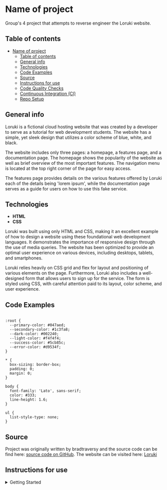 # Name of project

Group's 4 project that attempts to reverse engineer the Loruki website.

## Table of contents

- [Name of project](#name-of-project)
  - [Table of contents](#table-of-contents)
  - [General info](#general-info)
  - [Technologies](#technologies)
  - [Code Examples](#code-examples)
  - [Source](#source)
  - [Instructions for use](#instructions-for-use)
  - [Code Quality Checks](#code-quality-checks)
  - [Continuous Integration (CI)](#continuous-integration-ci)
  - [Repo Setup](#repo-setup)

## General info

Loruki is a fictional cloud hosting website that was created by a developer to
serve as a tutorial for web development students. The website has a simple, yet
sleek design that utilizes a color scheme of blue, white, and black.

The website includes only three pages: a homepage, a features page, and a
documentation page. The homepage shows the popularity of the website as well as
brief overview of the most important features. The navigation menu is located at
the top right corner of the page for easy access.

The features page provides details on the various features offered by Loruki
each of the details being 'lorem ipsum', while the documentation page serves as
a guide for users on how to use this fake service.

## Technologies

- **HTML**
- **CSS**

Loruki was built using only HTML and CSS, making it an excellent example of how
to design a website using these foundational web development languages. It
demonstrates the importance of responsive design through the use of media
queries. The website has been optimized to provide an optimal user experience on
various devices, including desktops, tablets, and smartphones.

Loruki relies heavily on CSS grid and flex for layout and positioning of various
elements on the page. Furthermore, Loruki also includes a well-designed form
that allows users to sign up for the service. The form is styled using CSS, with
careful attention paid to its layout, color scheme, and user experience.

## Code Examples

```@import url('https://fonts.googleapis.com/css2?family=Lato:wght@300&display=swap');

:root {
  --primary-color: #047aed;
  --secondary-color: #1c3fa8;
  --dark-color: #002240;
  --light-color: #f4f4f4;
  --success-color: #5cb85c;
  --error-color: #d9534f;
}

* {
  box-sizing: border-box;
  padding: 0;
  margin: 0;
}

body {
  font-family: 'Lato', sans-serif;
  color: #333;
  line-height: 1.6;
}

ul {
  list-style-type: none;
}

```

## Source

Project was originally written by bradtraversy and the source code can be find
here: [source code on GitHub](https://github.com/bradtraversy/loruki-website).
The website can be visited here:
[Loruki](https://michaelfrieze-loruki.netlify.app/index.html)

## Instructions for use

<details>
  <summary>Getting Started</summary>

<!-- a guide to using this repository -->

1. `git clone git@github.com:HackYourFutureBelgium/template-markdown.git`
2. `cd template-markdown`
3. `npm install`

## Code Quality Checks

- `npm run format`: Makes sure all the code in this repository is well-formatted
  (looks good).
- `npm run lint:ls`: Checks to make sure all folder and file names match the
  repository conventions.
- `npm run lint:md`: Will lint all of the Markdown files in this repository.
- `npm run lint:css`: Will lint all of the CSS files in this repository.
- `npm run validate:html`: Validates all HTML files in your project.
- `npm run spell-check`: Goes through all the files in this repository looking
  for words it doesn't recognize. Just because it says something is a mistake
  doesn't mean it is! It doesn't know every word in the world. You can add new
  correct words to the [./.cspell.json](./.cspell.json) file so they won't cause
  an error.
- `npm run accessibility -- ./path/to/file.html`: Runs an accessibility analysis
  on all HTML files in the given path and writes the report to
  `/accessibility_report`

## Continuous Integration (CI)

When you open a PR to `main`/`master` in your repository, GitHub will
automatically do a linting check on the code in this repository, you can see
this in the[./.github/workflows/lint.yml](./.github/workflows/lint.yml) file.

If the linting fails, you will not be able to merge the PR. You can double check
that your code will pass before pushing by running the code quality scripts
locally.

## Repo Setup

- Give each member _write_ access to the repo (if it's a group project)
- Turn on GitHub Pages and put a link to your website in the repo's description
- Turn on GitHub Actions
- in the _Branches_ section of your repo's settings make sure:
  - The repository
    [requires a review](https://github.blog/2018-03-23-require-multiple-reviewers/)
    before pull requests can be merged.
  - The `master`/`main` branch must "_Require status checks to pass before
    merging_"
  - The `master`/`main` branch must "_Require require branches to be up to date
    before merging_"

</details>
